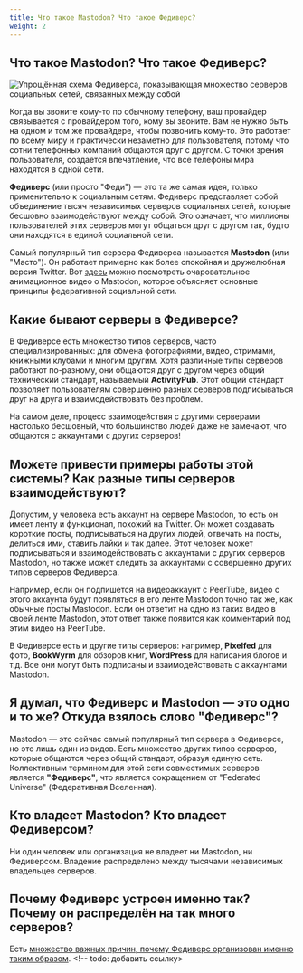 ```yaml
---
title: Что такое Mastodon? Что такое Федиверс?
weight: 2
---
```


## Что такое Mastodon? Что такое Федиверс?

![Упрощённая схема Федиверса, показывающая множество серверов социальных сетей, связанных между собой](https://fedi.tips/wp-content/uploads/2023/07/FediverseDiagram1b-1536x723.png)

Когда вы звоните кому-то по обычному телефону, ваш провайдер связывается с провайдером того, кому вы звоните. Вам не нужно быть на одном и том же провайдере, чтобы позвонить кому-то. Это работает по всему миру и практически незаметно для пользователя, потому что сотни телефонных компаний общаются друг с другом. С точки зрения пользователя, создаётся впечатление, что все телефоны мира находятся в одной сети.

**Федиверс** (или просто "Феди") — это та же самая идея, только применительно к социальным сетям. Федиверс представляет собой объединение тысяч независимых серверов социальных сетей, которые бесшовно взаимодействуют между собой. Это означает, что миллионы пользователей этих серверов могут общаться друг с другом так, будто они находятся в единой социальной сети.

Самый популярный тип сервера Федиверса называется **Mastodon** (или "Масто"). Он работает примерно как более спокойная и дружелюбная версия Twitter. Вот [здесь](https://www.youtube.com/watch?v=Gtl2iSmlGJM) можно посмотреть очаровательное анимационное видео о Mastodon, которое объясняет основные принципы федеративной социальной сети.

## Какие бывают серверы в Федиверсе?

В Федиверсе есть множество типов серверов, часто специализированных: для обмена фотографиями, видео, стримами, книжными клубами и многим другим. Хотя различные типы серверов работают по-разному, они общаются друг с другом через общий технический стандарт, называемый **ActivityPub**. Этот общий стандарт позволяет пользователям совершенно разных серверов подписываться друг на друга и взаимодействовать без проблем.

На самом деле, процесс взаимодействия с другими серверами настолько бесшовный, что большинство людей даже не замечают, что общаются с аккаунтами с других серверов!

## Можете привести примеры работы этой системы? Как разные типы серверов взаимодействуют?

Допустим, у человека есть аккаунт на сервере Mastodon, то есть он имеет ленту и функционал, похожий на Twitter. Он может создавать короткие посты, подписываться на других людей, отвечать на посты, делиться ими, ставить лайки и так далее. Этот человек может подписываться и взаимодействовать с аккаунтами с других серверов Mastodon, но также может следить за аккаунтами с совершенно других типов серверов Федиверса.

Например, если он подпишется на видеоаккаунт с PeerTube, видео с этого аккаунта будут появляться в его ленте Mastodon точно так же, как обычные посты Mastodon. Если он ответит на одно из таких видео в своей ленте Mastodon, этот ответ также появится как комментарий под этим видео на PeerTube.

В Федиверсе есть и другие типы серверов: например, **Pixelfed** для фото, **BookWyrm** для обзоров книг, **WordPress** для написания блогов и т.д. Все они могут быть подписаны и взаимодействовать с аккаунтами Mastodon.

## Я думал, что Федиверс и Mastodon — это одно и то же? Откуда взялось слово "Федиверс"?

Mastodon — это сейчас самый популярный тип сервера в Федиверсе, но это лишь один из видов. Есть множество других типов серверов, которые общаются через общий стандарт, образуя единую сеть. Коллективным термином для этой сети совместимых серверов является **"Федиверс"**, что является сокращением от "Federated Universe" (Федеративная Вселенная).

## Кто владеет Mastodon? Кто владеет Федиверсом?

Ни один человек или организация не владеет ни Mastodon, ни Федиверсом. Владение распределено между тысячами независимых владельцев серверов.

## Почему Федиверс устроен именно так? Почему он распределён на так много серверов?

Есть [множество важных причин, почему Федиверс организован именно таким образом](). <!-- todo: добавить ссылку>
